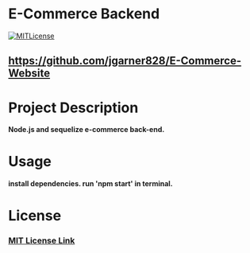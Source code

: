 # E-Commerce Backend
  
  [![MITLicense](https://img.shields.io/badge/License-MITLicense-<COLOR>.svg)](https://shields.io/)
  
  ## https://github.com/jgarner828/E-Commerce-Website
  
  # Project Description
  
  **Node.js and sequelize e-commerce back-end.**

  # Usage

  **install dependencies. run 'npm start' in terminal.**
  
  # License
  
  ### [MIT License Link](https://opensource.org/licenses/MIT)
  